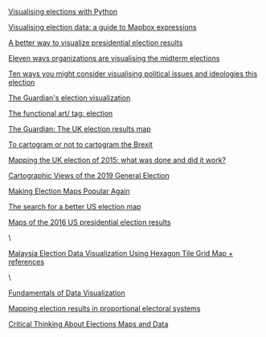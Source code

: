 [Visualising elections with Python](https://towardsdatascience.com/visualising-elections-with-python-4973c0c60bbe)

[Visualising election data: a guide to Mapbox expressions](https://blog.mapbox.com/visualizing-election-data-a-guide-to-mapbox-gl-expressions-92cc469b8dfd)

[A better way to visualize presidential election results](https://www.huffpost.com/entry/a-better-way-to-visualize-presidential-election-results_b_581b5ad1e4b0cee6c6d132f2)

[Eleven ways organizations are visualising the midterm elections](https://www.storybench.org/eleven-ways-organizations-are-visualizing-the-midterm-elections/)

[Ten ways you might consider visualising political issues and ideologies this election](https://www.storybench.org/ten-ways-you-might-consider-visualizing-political-issues-and-ideologies-this-election/)

[The Guardian's election visualization](http://www.thefunctionalart.com/2015/05/the-guardians-election-visualization.html)

[The functional art/ tag: election](http://www.thefunctionalart.com/search?q=election)

[The Guardian: The UK election results map](http://www.letsbebrief.co.uk/the-guardian-the-uk-election-results-map/)

[To cartogram or not to cartogram the Brexit](https://vis4.net/blog/2016/06/to-cartogram-or-not-to-cartogram-the-brexit/)

[Mapping the UK election of 2015: what was done and did it work?](https://www.slideshare.net/GeoSaSI/mapping-the-uk-elections-of-2015-what-was-done-and-did-it-work)

[Cartographic Views of the 2019 General Election](https://worldmapper.org/uk-general-election-2019/)

[Making Election Maps Popular Again](https://lisacharlotterost.de/2016/10/19/election-map/)

[The search for a better US election map](https://www.ft.com/content/3685bf9e-a4cc-11e6-8b69-02899e8bd9d1)

[Maps of the 2016 US presidential election results](http://www-personal.umich.edu/~mejn/election/2016/)

\\

[Malaysia Election Data Visualization Using Hexagon Tile Grid Map + references](https://link.springer.com/chapter/10.1007/978-981-13-3441-2_28)

\\

[Fundamentals of Data Visualization](https://serialmentor.com/dataviz/index.html)

[Mapping election results in proportional electoral systems](https://sci-hub.tw/https://www.tandfonline.com/doi/full/10.1080/17445647.2016.1239558)

[Critical Thinking About Elections Maps and Data](https://sci-hub.tw/https://www.tandfonline.com/doi/full/10.1080/19338341.2016.1196597?src=recsys)
